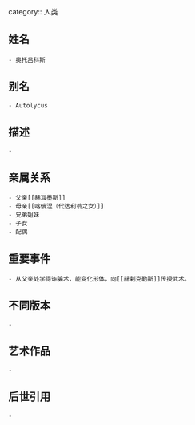 category:: 人类
## 姓名
	- 奥托吕科斯
## 别名
	- Autolycus
## 描述
	-
## 亲属关系
	- 父亲[[赫耳墨斯]]
	- 母亲[[喀俄涅（代达利翁之女）]]
	- 兄弟姐妹
	- 子女
	- 配偶
## 重要事件
	- 从父亲处学得诈骗术，能变化形体，向[[赫剌克勒斯]]传授武术。
## 不同版本
	-
## 艺术作品
	-
## 后世引用
	-
